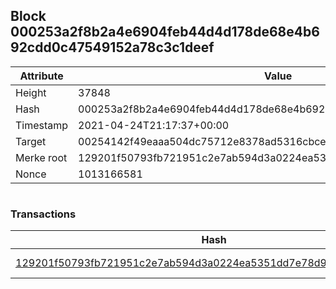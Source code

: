 ## Block 000253a2f8b2a4e6904feb44d4d178de68e4b692cdd0c47549152a78c3c1deef

Attribute | Value
--- | ---
Height | 37848
Hash | 000253a2f8b2a4e6904feb44d4d178de68e4b692cdd0c47549152a78c3c1deef
Timestamp | 2021-04-24T21:17:37+00:00
Target | 00254142f49eaaa504dc75712e8378ad5316cbcead634704b3734b6271167cc4
Merke root | 129201f50793fb721951c2e7ab594d3a0224ea5351dd7e78d990e9c048a4133f
Nonce | 1013166581

```

```

### Transactions

Hash | Amount
--- | ---
[129201f50793fb721951c2e7ab594d3a0224ea5351dd7e78d990e9c048a4133f](129201f50793fb721951c2e7ab594d3a0224ea5351dd7e78d990e9c048a4133f.md) | 10.00000000 SKEPTI 
